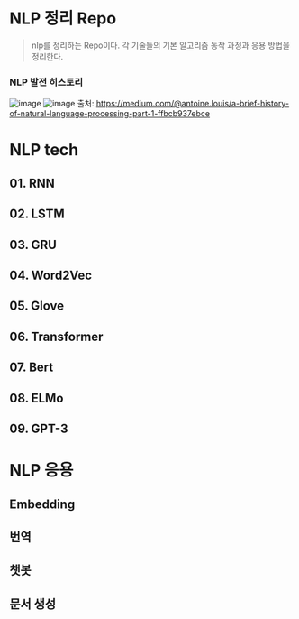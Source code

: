 # NLP 정리 Repo
> nlp를 정리하는 Repo이다. 각 기술들의 기본 알고리즘 동작 과정과 응용 방법을 정리한다.
### NLP 발전 히스토리
![image](https://user-images.githubusercontent.com/75521926/174091261-a33c2616-668a-4799-b9df-6462bbc257a4.png)
![image](https://user-images.githubusercontent.com/75521926/174091294-992e832b-0a5c-4c5e-abbb-638b80dbe3c1.png)
  출처: https://medium.com/@antoine.louis/a-brief-history-of-natural-language-processing-part-1-ffbcb937ebce
# NLP tech
## 01. RNN
## 02. LSTM
## 03. GRU
## 04. Word2Vec
## 05. Glove
## 06. Transformer
## 07. Bert
## 08. ELMo
## 09. GPT-3

# NLP 응용
## Embedding
## 번역
## 챗봇
## 문서 생성
